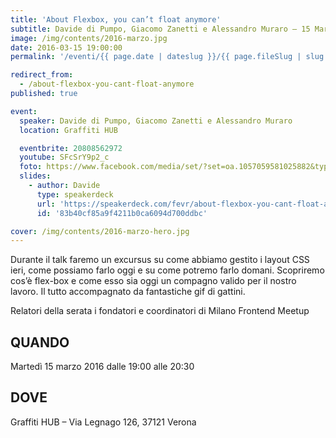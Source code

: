 ```yaml
---
title: 'About Flexbox, you can’t float anymore'
subtitle: Davide di Pumpo, Giacomo Zanetti e Alessandro Muraro – 15 Marzo 2016 – Graffiti HUB
image: /img/contents/2016-marzo.jpg
date: 2016-03-15 19:00:00
permalink: '/eventi/{{ page.date | dateslug }}/{{ page.fileSlug | slug }}/index.html'

redirect_from:
  - /about-flexbox-you-cant-float-anymore
published: true

event:
  speaker: Davide di Pumpo, Giacomo Zanetti e Alessandro Muraro
  location: Graffiti HUB

  eventbrite: 20808562972
  youtube: SFcSrY9p2_c
  foto: https://www.facebook.com/media/set/?set=oa.1057059581025882&type=3
  slides:
    - author: Davide
      type: speakerdeck
      url: 'https://speakerdeck.com/fevr/about-flexbox-you-cant-float-anymore'
      id: '83b40cf85a9f4211b0ca6094d700ddbc'

cover: /img/contents/2016-marzo-hero.jpg
---
```


Durante il talk faremo un excursus su come abbiamo gestito i layout CSS ieri, come possiamo farlo oggi
e su come potremo farlo domani.
Scopriremo cos’è flex-box e come esso sia oggi un compagno valido per il nostro lavoro.
Il tutto accompagnato da fantastiche gif di gattini.

Relatori della serata i fondatori e coordinatori di Milano Frontend Meetup

## QUANDO

Martedì 15 marzo 2016 dalle 19:00 alle 20:30

## DOVE

Graffiti HUB – Via Legnago 126, 37121 Verona
